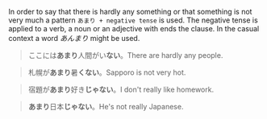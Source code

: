 In order to say that there is hardly any something or that something is not very much a pattern `あまり + negative tense` is used. The negative tense is applied to a verb, a noun or an adjective with ends the clause.
In the casual context a word *あんまり* might be used.
>ここには**あまり**人間がい**ない**。There are hardly any people.

>札幌が**あまり**暑**くない**。Sapporo is not very hot.

>宿題が**あまり**好き**じゃない**。I don't really like homework.

>**あまり**日本**じゃない**。He's not really Japanese.